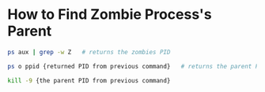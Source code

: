 # How to Find Zombie Process's Parent





```sh
ps aux | grep -w Z   # returns the zombies PID

ps o ppid {returned PID from previous command}   # returns the parent PID

kill -9 {the parent PID from previous command}
```





